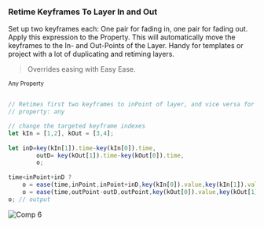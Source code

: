 
### Retime Keyframes To Layer In and Out

Set up two keyframes each: One pair for fading in, one pair for fading out. Apply this expression to the Property. This will automatically move the keyframes to the In- and Out-Points of the Layer. 
Handy for templates or project with a lot of duplicating and retiming layers.
>Overrides easing with Easy Ease.

<sub>Any Property</sub>

```javascript

// Retimes first two keyframes to inPoint of layer, and vice versa for outPoint
// property: any

// change the targeted keyframe indexes 
let kIn = [1,2], kOut = [3,4];
	
let inD=key(kIn[1]).time-key(kIn[0]).time, 
		outD= key(kOut[1]).time-key(kOut[0]).time, 
		o;
	
time<inPoint+inD ? 
	o = ease(time,inPoint,inPoint+inD,key(kIn[0]).value,key(kIn[1]).value) : 
	o = ease(time,outPoint-outD,outPoint,key(kOut[0]).value,key(kOut[1]).value);
o; // output
```

![Comp 6](https://github.com/simonheimbuchner/ae-expression-library/assets/20266941/df2df3b1-cab0-4894-998e-db3446d67f8e)
